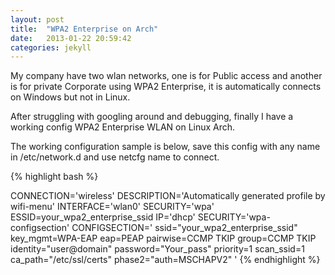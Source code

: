 ```yaml
---
layout: post
title:  "WPA2 Enterprise on Arch"
date:   2013-01-22 20:59:42
categories: jekyll
---
```


My company have two wlan networks, one is for Public access and another is for private Corporate using WPA2 Enterprise, it is automatically connects on Windows but not in Linux.

After struggling with googling around and debugging, finally I have a working config WPA2 Enterprise WLAN on Linux Arch.

The working configuration sample is below, save this config with any name in /etc/network.d and use netcfg name to connect.

{% highlight bash %}

CONNECTION='wireless'
DESCRIPTION='Automatically generated profile by wifi-menu'
INTERFACE='wlan0'
SECURITY='wpa'
ESSID=your_wpa2_enterprise_ssid
IP='dhcp'
SECURITY='wpa-configsection'
CONFIGSECTION='
 ssid="your_wpa2_enterprise_ssid"
 key_mgmt=WPA-EAP
 eap=PEAP
 pairwise=CCMP TKIP 
 group=CCMP TKIP 
 identity="user@domain"
 password="Your_pass"
 priority=1
 scan_ssid=1
 ca_path="/etc/ssl/certs"
 phase2="auth=MSCHAPV2"
 '
{% endhighlight %}

